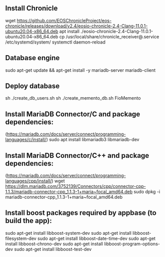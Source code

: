 ## Install Chronicle
wget https://github.com/EOSChronicleProject/eos-chronicle/releases/download/v2.4/eosio-chronicle-2.4-Clang-11.0.1-ubuntu20.04-x86_64.deb
apt install ./eosio-chronicle-2.4-Clang-11.0.1-ubuntu20.04-x86_64.deb
cp /usr/local/share/chronicle_receiver\@.service /etc/systemd/system/
systemctl daemon-reload


## Database engine
sudo apt-get update && apt-get install -y mariadb-server mariadb-client


## Deploy database
sh ./create_db_users.sh
sh ./create_memento_db.sh FioMemento


## Install MariaDB Connector/C and package dependencies:
(https://mariadb.com/docs/server/connect/programming-languages/c/install/)
sudo apt install libmariadb3 libmariadb-dev


## Install MariaDB Connector/C++ and package dependencies:
(https://mariadb.com/docs/server/connect/programming-languages/cpp/install/)
wget https://dlm.mariadb.com/3752139/Connectors/cpp/connector-cpp-1.1.3/mariadb-connector-cpp_1.1.3-1+maria~focal_amd64.deb
sudo dpkg -i mariadb-connector-cpp_1.1.3-1+maria~focal_amd64.deb

## Install boost packages required by appbase (to build the app):
sudo apt-get install libboost-system-dev
sudo apt-get install libboost-filesystem-dev
sudo apt-get install libboost-date-time-dev
sudo apt-get install libboost-chrono-dev
sudo apt-get install libboost-program-options-dev
sudo apt-get install libboost-test-dev